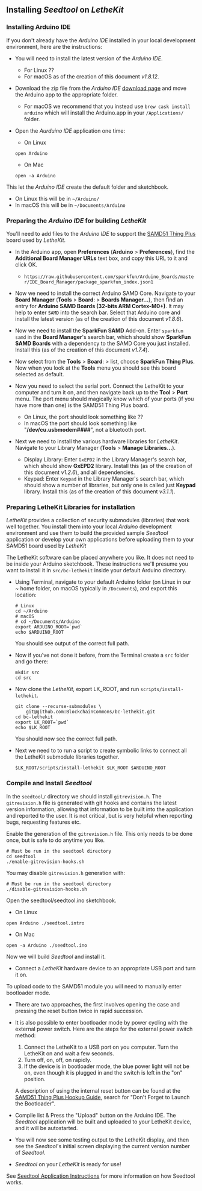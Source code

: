 

## Installing *Seedtool* on *LetheKit*

### Installing Arduino IDE

If you don't already have the *Arduino IDE* installed in your local development environment, here are the instructions:

- You will need to install the latest version of the *Arduino IDE*.
  - For Linux ??
  - For macOS as of the creation of this document _v1.8.12_.
- Download the zip file from the *Arduino IDE* [download page](http://arduino.cc/en/Main/Software) and move the Arduino app to the appropriate folder.

  - For macOS we recommend that you instead use `brew cask install arduino` which will install the Arduino.app in your `/Applications/` folder.
- Open the *Aurduino IDE* application one time:
  - On Linux

  ```
  open Arduino
  ```

  - On Mac

  ```
  open -a Arduino
  ```
 This let the *Arduino IDE* create the default folder and sketchbook.
  - On Linux this will be in  `~/Arduino/`
  - In macOS this will be in `~/Documents/Arduino`

### Preparing the *Arduino IDE* for building *LetheKit*

You'll need to add files to the *Arduino IDE* to support the [SAMD51 Thing Plus](https://www.sparkfun.com/products/14713) board used by *LetheKit*.

- In the Arduino app, open **Preferences** (**Arduino** > **Preferences**), find the  **Additional Board Manager URLs** text box, and copy this  URL to it and click OK.
  -  `https://raw.githubusercontent.com/sparkfun/Arduino_Boards/master/IDE_Board_Manager/package_sparkfun_index.json1`
- Now we need to install the correct Arduino SAMD Core. Navigate to your **Board Manager** (**Tools** > **Board**: > **Boards Manager...**), then find an entry for **Arduino SAMD Boards (32-bits ARM Cortex-M0+)**. It may help to enter `SAMD` into the search bar. Select that Arduino core and install the latest version (as of the creation of this document _v1.8.6_).
- Now we need to install the **SparkFun SAMD** Add-on. Enter `sparkfun samd` in the **Board Manager**'s search bar, which should show **SparkFun SAMD Boards** with a dependency to the SAMD Core you just installed. Install this (as of the creation of this document *v1.7.4*).
- Now select from the **Tools** > **Board**: > list, choose **SparkFun Thing Plus**. Now when you look at the **Tools** menu you should see this board selected as default.
- Now you need to select the serial port. Connect the LetheKit to your computer and turn it on, and then navigate back up to the **Tool** > **Port** menu. The port menu should magically know which of your ports (if you have more than one) is the SAMD51 Thing Plus board.
  - On Linux, the port should look something like ??
  - In macOS the port should look something like "**/dev/cu.usbmodem####**", not a bluetooth port.
- Next we need to install the various hardware libraries for *LetheKit*. Navigate to your Library Manager (**Tools** > **Manage Libraries…**).

  - Display Library: Enter `GxEPD2` in the Library Manager's search bar, which should show **GxEPD2** library. Install this (as of the creation of this document *v1.2.6*), and all dependencies.
  - Keypad: Enter `Keypad` in the Library Manager's search bar, which should show a number of libraries, but only one is called just **Keypad** library. Install this (as of the creation of this document *v3.1.1*).

### Preparing LetheKit Libraries for installation

*LetheKit* provides a collection of security submodules (libraries) that work well together. You install them into your local *Arduino* development environment and use them to build the provided sample *Seedtool* application or develop your own applications before uploading them to your SAMD51 board used by *LetheKit*

The LetheKit software can be placed anywhere you like. It does not need to be inside your Arduino sketchbook. These instructions we'll presume you want to install it in `src/bc-lethekit` inside your default Arduino directory.

- Using Terminal, navigate to your default Arduino folder (on Linux in our ~ home folder, on macOS typically in `/Documents`), and export this location:

  ```
  # Linux
  cd ~/Arduino
  # macOS
  # cd ~/Documents/Arduino
  export ARDUINO_ROOT=`pwd`
  echo $ARDUINO_ROOT
  ```
  You should see output of the correct full path.

- Now if you've not done it before, from the Terminal create a `src` folder and go there:

  ```
  mkdir src
  cd src
  ```

- Now clone the *LetheKit*, export LK_ROOT, and run `scripts/install-lethekit`.

  ```
  git clone --recurse-submodules \
      git@github.com:BlockchainCommons/bc-lethekit.git
  cd bc-lethekit
  export LK_ROOT=`pwd`
  echo $LK_ROOT
  ```
  You should now see the correct full path.

* Next we need to to run a script to create symbolic links to connect all the LetheKit submodule libraries together.

  ```
  $LK_ROOT/scripts/install-lethekit $LK_ROOT $ARDUINO_ROOT
  ```

### Compile and Install *Seedtool*

In the `seedtool/` directory we should install `gitrevision.h`. The `gitrevision.h` file is generated with git hooks and contains the latest version information, allowing that information to be built into the application and reported to the user. It is not critical, but is very helpful when reporting bugs, requesting features etc.

Enable the generation of the `gitrevision.h` file. This only needs to be done once, but is safe to do anytime you like.

```
# Must be run in the seedtool directory
cd seedtool
./enable-gitrevision-hooks.sh
```

You may disable `gitrevision.h` generation with:

```
# Must be run in the seedtool directory
./disable-gitrevision-hooks.sh
```

Open the seedtool/seedtool.ino sketchbook.

- On Linux

```
open Arduino ./seedtool.intro
```

- On Mac

```
open -a Arduino ./seedtool.ino
```

Now we will build *Seedtool* and install it.

- Connect a *LetheKit* hardware device to an appropriate USB port and turn it on.

To upload code to the SAMD51 module you will need to manually enter bootloader mode.

- There are two approaches, the first involves opening the case and pressing the reset button twice in rapid succession.

- It is also possible to enter bootloader mode by power cycling with the external power switch. Here are the steps for the external power switch method:

  1. Connect the LetheKit to a USB port on you computer. Turn the LetheKit on and wait a few seconds.
  2. Turn off, on, off, on rapidly.
  3. If the device is in bootloader mode, the blue power light will not be on, even though it is plugged in and the switch is left in the "on" position.
  
  A description of using the internal reset button can be found at the [SAMD51 Thing Plus Hookup Guide](https://learn.sparkfun.com/tutorials/samd51-thing-plus-hookup-guide/setting-up-the-arduino-ide), search for "Don't Forget to Launch the Bootloader".
  
- Compile list & Press the "Upload" button on the Arduino IDE. The *Seedtool* application will be built and uploaded to your LetheKit device, and it will be autostarted.

- You will now see some testing output to the LetheKit display, and then see the *Seedtool*'s initial screen displaying the current version number of *Seedtool*.

- *Seedtool* on your *LetheKit* is ready for use!

See [Seedtool Application Instructions](https://github.com/BlockchainCommons/bc-lethekit/blob/master/seedtool/README.md) for more information on how Seedtool works.